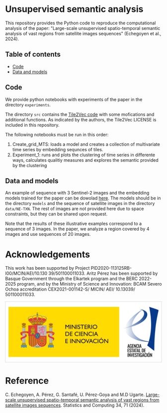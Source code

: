# Unsupervised semantic analysis

This repository provides the Python code to reproduce the computational analysis of the paper: "Large-scale unsupervised spatio-temporal semantic analysis of vast regions from satellite images sequences" (Echegoyen et al., 2024).

## Table of contents

- [Code](#R-code)
- [Data and models](#Additional-data)

## Code

We provide python notebooks with experiments of the paper in the directory `experiments`.  

The directory `src` contains the [Tile2Vec code](https://github.com/ermongroup/tile2vec) with some mofications and additional functions. As indicated by the authors, the Tile2Vec LICENSE is included in this repository.

The following notebooks must be run in this order:
1. Create_grid_MTS: loads a model and creates a collection of multivariate time series by embedding sequnces of tiles.
2. Experiment_1: runs and plots the clustering of time series in differente ways, calculates qualitiy measures and explores the semantic provided by the clustering

## Data and models

An example of sequence with 3 Sentinel-2 images and the embedding models trained for the paper can be dowolad [here](https://emi-sstcdapp.unavarra.es/unsupervised-semantic-analysis.zip). The models should be in the directory `models` and the sequence of satellite images in the directory `data/NE-TXN`. The rest of images are not provided here due to space constraints, but they can be shared upon request.

Note that the results of these illustrative examples correspond to a sequence of 3 images. In the paper, we analyze a region covered by 4 images and use sequences of 20 images.

# Acknowledgements

This work has been supported by Project PID2020-113125RB-I00/MCIN/AEI/10.130 39/501100011033. Aritz Pérez has been supported by Basque Government through the Elkartek program and the BERC 2022-2025 program, and by the Ministry of Science and Innovation: BCAM Severo Ochoa accreditation CEX2021-001142-S/ MICIN/ AEI/ 10.13039/ 501100011033.

![image](https://github.com/spatialstatisticsupna/LXG/blob/main/micin-aei.jpg)

# Reference

C. Echegoyen, A. Pérez, G. Santafé, U. Pérez-Goya and M.D Ugarte. [Large-scale unsupervised spatio-temporal semantic analysis of vast regions from satellite images sequences](https://doi.org/10.1007/s11222-024-10383-y). Statistics and Computing 34, 71 (2024).
